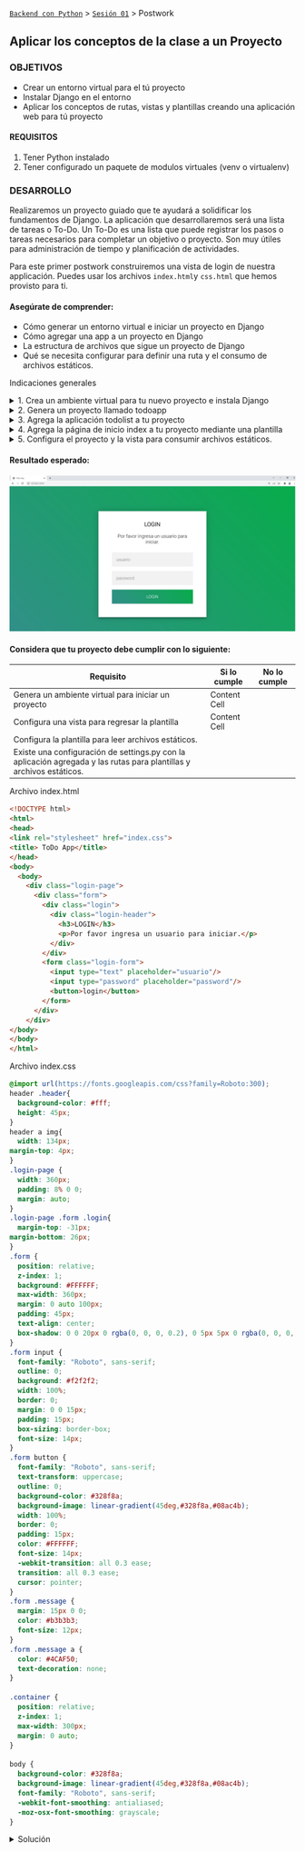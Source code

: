[`Backend con Python`](../../Readme.md) > [`Sesión 01`](../Readme.md) > Postwork
## Aplicar los conceptos de la clase a un Proyecto

### OBJETIVOS
- Crear un entorno virtual para el tú proyecto
- Instalar Django en el entorno
- Aplicar los conceptos de rutas, vistas y plantillas creando una aplicación web para tú proyecto


#### REQUISITOS
1. Tener Python instalado
2. Tener configurado un paquete de modulos virtuales (venv o virtualenv)


### DESARROLLO

Realizaremos un proyecto guiado que te ayudará a solidificar los fundamentos de Django. La aplicación que desarrollaremos será una lista de tareas o To-Do. Un To-Do es una lista que puede registrar los pasos o tareas necesarios para completar un objetivo o proyecto. Son muy útiles para administración de tiempo y planificación de actividades.

Para este primer postwork construiremos una vista de login de nuestra applicación. Puedes usar los archivos `index.html`y `css.html` que hemos provisto para ti.


#### Asegúrate de comprender:
- Cómo generar un entorno virtual e iniciar un proyecto en Django
- Cómo agregar una app a un proyecto en Django
- La estructura de archivos que sigue un proyecto de Django
- Qué se necesita configurar para definir una ruta y el consumo de archivos estáticos.

Indicaciones generales
<details><summary>
1.  Crea un ambiente virtual para tu nuevo proyecto e instala Django</summary>

Abre una consola con permisos de administrador. Utiliza el paquete de tu preferencia para generar un nuevo ambiente virtual con un nombre distinto al que generaste para los ejemplos de la sesión.

Instala Django utilizando pip. Recuerda que el comando es:

```console
pip install Django
```

</details>

<details><summary>
2. Genera un proyecto llamado todoapp</summary>
Utiliza el comando de consola django-admin para inicializar tu proyecto. Recuerda haber configurado adecuadamente tu ambiente virtual si deseas trabajar con algún editor de texto como vscode.

El comando para iniciar un proyecto es:
```
django-admin startproject <nombre del proyecto>
```
</details>


<details><summary>
3. Agrega la aplicación todolist a tu proyecto
</summary>
Para agregar una nueva aplicación utiliza el comando manage.py
```console
mange.py startapp <nombre de la app>
```
En este punto además, deberás crear las estructura de una aplicación base de Django. Los directorios para plantillas, archivos estáticos si tu proyecto lo requiere.
</details>

<details>
<summary>
4.  Agrega la página de inicio index a tu proyecto mediante una plantilla
</summary>
Usa el archivo `index.html` para generar una plantilla. Debes de configurar adecuadamente el directorio de plantillas. Puedes configurar a nivel proyecto o utilizar la configuración por omisión.

Agrega al archivo views.py los enrutamientos adecuados para que tu plantilla funcione.
Recuerda que una plantilla utiliza el método render
```
from django.shortcuts import render

def index(request):
return render(request, "todoapp/index.html")
```
</details>

<details
><summary>
5.  Configura el proyecto y la vista para consumir archivos estáticos.
</summary>
Utiliza el archivo `index.css` como ejemplo de un archivo estático. Realiza la configuración de archivos estáticos a nivel proyecto o aplicación.

No olvides agregar la etiqueta
```
{% load static %}
```


</details>

#### Resultado esperado:


   ![](Postwork1.jpg)

   
#### Considera que tu proyecto debe cumplir con lo siguiente:
   
| Requisito     | Si lo cumple  | No lo cumple  | 
| ------------- | ------------- | ------------- |
| Genera un ambiente virtual para iniciar un proyecto  | Content Cell  |               |
| Configura una vista para regresar la plantilla  | Content Cell  |               |
|Configura la plantilla para leer archivos estáticos. | | 
|Existe una configuración de settings.py con la aplicación agregada y las rutas para plantillas y archivos estáticos. ||
Archivo index.html

```html
<!DOCTYPE html>
<html>
<head>
<link rel="stylesheet" href="index.css">
<title> ToDo App</title>
</head>
<body>
  <body>
    <div class="login-page">
      <div class="form">
        <div class="login">
          <div class="login-header">
            <h3>LOGIN</h3>
            <p>Por favor ingresa un usuario para iniciar.</p>
          </div>
        </div>
        <form class="login-form">
          <input type="text" placeholder="usuario"/>
          <input type="password" placeholder="password"/>
          <button>login</button>
        </form>
      </div>
    </div>
</body>
</body>
</html>
```

Archivo index.css
```css
@import url(https://fonts.googleapis.com/css?family=Roboto:300);
header .header{
  background-color: #fff;
  height: 45px;
}
header a img{
  width: 134px;
margin-top: 4px;
}
.login-page {
  width: 360px;
  padding: 8% 0 0;
  margin: auto;
}
.login-page .form .login{
  margin-top: -31px;
margin-bottom: 26px;
}
.form {
  position: relative;
  z-index: 1;
  background: #FFFFFF;
  max-width: 360px;
  margin: 0 auto 100px;
  padding: 45px;
  text-align: center;
  box-shadow: 0 0 20px 0 rgba(0, 0, 0, 0.2), 0 5px 5px 0 rgba(0, 0, 0, 0.24);
}
.form input {
  font-family: "Roboto", sans-serif;
  outline: 0;
  background: #f2f2f2;
  width: 100%;
  border: 0;
  margin: 0 0 15px;
  padding: 15px;
  box-sizing: border-box;
  font-size: 14px;
}
.form button {
  font-family: "Roboto", sans-serif;
  text-transform: uppercase;
  outline: 0;
  background-color: #328f8a;
  background-image: linear-gradient(45deg,#328f8a,#08ac4b);
  width: 100%;
  border: 0;
  padding: 15px;
  color: #FFFFFF;
  font-size: 14px;
  -webkit-transition: all 0.3 ease;
  transition: all 0.3 ease;
  cursor: pointer;
}
.form .message {
  margin: 15px 0 0;
  color: #b3b3b3;
  font-size: 12px;
}
.form .message a {
  color: #4CAF50;
  text-decoration: none;
}

.container {
  position: relative;
  z-index: 1;
  max-width: 300px;
  margin: 0 auto;
}

body {
  background-color: #328f8a;
  background-image: linear-gradient(45deg,#328f8a,#08ac4b);
  font-family: "Roboto", sans-serif;
  -webkit-font-smoothing: antialiased;
  -moz-osx-font-smoothing: grayscale;
}
```
<details>
<summary>
Solución</summary>
Crea un ambiente virtual para tu nuevo proyecto.
En una consola escribir: 
python -m venv virtualenv
Genera un proyecto llamado todoapp
django-admin.py startproject todoapp
Agrega la aplicación todolist a tu proyecto
 python manage.py startapp todolist
Agrega la página de inicio index a tu proyecto mediante una plantilla

Crea la carpeta templates/toapp.
Crea un archivo index.html y agrega el código proporcionado.
Reemplaza el siguiente código:

```
{% load static %}
<!DOCTYPE html>
<html>
<head>
<link rel="stylesheet" href="{% static 'tarjeta/index.css' %}">
```

Configura la vista para consumir tu plantilla en el archivo views.py de todoapp.

```
from django.shortcuts import render
def index(request):
    return render(request, "todoapp/index.html")
 ```
    Configura el archivo urls.py para enturar la vista.
```
from django.urls import path
from todoapp import views

urlpatterns = [
    path('', views.index, name="index"),
]
``` 

Configura el proyecto y la vista para consumir archivos estáticos a nivel proyecto. 
 
En el archivo settings.py del proyecto agregar. 

```
STATICFILES_DIRS = [
    BASE_DIR / "static",
]
```

Reemplaza la definición de Templates

```
TEMPLATES = [
    {
        'BACKEND': 'django.template.backends.django.DjangoTemplates',
        'DIRS': [os.path.join(BASE_DIR, 'templates')],
        'APP_DIRS': True,
        'OPTIONS': {
            'context_processors': [
                'django.template.context_processors.debug',
                'django.template.context_processors.request',
                'django.contrib.auth.context_processors.auth',
                'django.contrib.messages.context_processors.messages',
            ],
        },
    },
]
```

</details>
